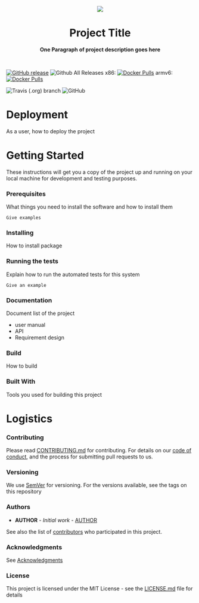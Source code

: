 <p align="center">
  <img src="https://www.lucidchart.com/publicSegments/view/29425bed-466b-494b-9eed-d58802ef3065/image.png">
</p>

<h1 align="center"> Project Title </h1>
<p align="center">
  <b >One Paragraph of project description goes here</b>
</p>
<br>

[![GitHub release](https://img.shields.io/github/release/elespejo/dnsmasq.svg)](https://github.com/elespejo/dnsmasq/releases)
![Github All Releases](https://img.shields.io/github/downloads/elespejo/dnsmasq/total.svg)
x86: [![Docker Pulls](https://img.shields.io/docker/pulls/elespejo/dnsmasq-x86.svg)](https://hub.docker.com/r/elespejo/dnsmasq-x86/tags/)
armv6: [![Docker Pulls](https://img.shields.io/docker/pulls/elespejo/dnsmasq-x86.svg)](https://hub.docker.com/r/elespejo/dnsmasq-armv6/tags/)

![Travis (.org) branch](https://img.shields.io/travis/elespejo/dnsmasq/master.svg)
![GitHub](https://img.shields.io/github/license/elespejo/dnsmasq.svg)

# Deployment

As a user, how to deploy the project

# Getting Started

These instructions will get you a copy of the project up and running on your local machine for development and testing purposes. 

### Prerequisites

What things you need to install the software and how to install them

```
Give examples
```

### Installing

How to install package


### Running the tests

Explain how to run the automated tests for this system

```
Give an example
```
### Documentation
Document list of the project

* user manual
* API 
* Requirement design


### Build

How to build

### Built With

Tools you used for building this project

# Logistics

### Contributing

Please read [CONTRIBUTING.md](https://github.com/elespejo/dnsmasq/blob/master/.github/CONTRIBUTING.md) for contributing.
For details on our [code of conduct](https://github.com/elespejo/dnsmasq/blob/master/.github/CODE_OF_CONDUCT.md), and the process for submitting pull requests to us.

### Versioning

We use [SemVer](http://semver.org/) for versioning. For the versions available, see the tags on this repository

### Authors

* **AUTHOR** - *Initial work* - [AUTHOR](https://github.com/AUTHOR)

See also the list of [contributors](https://github.com/elespejo/dnsmasq/graphs/contributors) who participated in this project.

### Acknowledgments

See [Acknowledgments](https://github.com/elespejo/dnsmasq/blob/master/.github/ACKNOWLEDGMENTS.md)


### License

This project is licensed under the MIT License - see the [LICENSE.md](https://github.com/elespejo/dnsmasq/blob/master/LICENSE.md) file for details

